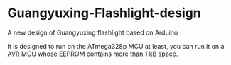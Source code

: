 # Guangyuxing-Flashlight-design
A new design of Guangyuxing flashlight based on Arduino

It is designed to run on the ATmega328p MCU at least, you can run it on a AVR MCU whose EEPROM contains more than 1 kB space.
